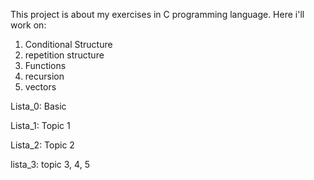 This project is about my exercises in C programming language.
Here i'll work on:
  1. Conditional Structure
  2. repetition structure
  3. Functions
  4. recursion
  5. vectors


Lista_0: Basic

Lista_1: Topic 1

Lista_2: Topic 2

lista_3: topic 3, 4, 5
